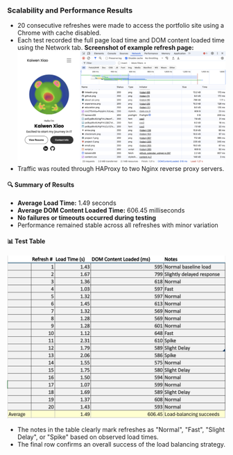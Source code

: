 ### Scalability and Performance Results

- 20 consecutive refreshes were made to access the portfolio site using a Chrome with cache disabled. 
- Each test recorded the full page load time and DOM content loaded time using the Network tab.
**Screenshot of example refresh page:**
![Stats](/pics/05_Sample_Load_Stat.png)  
- Traffic was routed through HAProxy to two Nginx reverse proxy servers.

#### 🔍 Summary of Results

- **Average Load Time:** 1.49 seconds  
- **Average DOM Content Loaded Time:** 606.45 milliseconds  
- **No failures or timeouts occurred during testing**  
- Performance remained stable across all refreshes with minor variation

#### 📊 Test Table

![Performance Table](/pics/06_Result.png)

- The notes in the table clearly mark refreshes as "Normal", "Fast", "Slight Delay", or "Spike" based on observed load times. 
- The final row confirms an overall success of the load balancing strategy.
